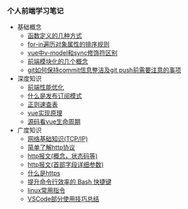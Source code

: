 ### 个人前端学习笔记

- 基础概念
  - [函数定义的几种方式](/基础概念/函数定义的5种方式.md)
  - [for-in遍历对象属性的排序规则](/基础概念/for-in遍历对象属性的顺序与定义是否相同.md)  
  - [vue中v-model和sync修饰符区别](/基础概念/vue中v-model和sync修饰符.md)  
  - [前端模块化的几个概念](/基础概念/模块化.md)  
  - [git如何保持commit信息整洁及git push前需要注意的事项](/基础概念/git如何保持commit信息整洁.md)  
- 深度知识
  - [前端性能优化](/深度知识/前端性能优化.md)
  - [什么是发布订阅模式](/深度知识/发布订阅模式.md)
  - [正则速查表](/深度知识/正则速查表.md)
  - [vue实现原理](/深度知识/vue实现原理.md)
  - [源码看vue生命周期](/深度知识/vue生命周期.md)
- 广度知识
  - [网络基础知识(TCP/IP)](/广度知识/web及网络基础.md)
  - [简单了解http协议](/广度知识/简单了解http协议.md)
  - [http报文(概念，状态码等)](/广度知识/http报文(1).md)
  - [http报文(首部字段详细参数)](/广度知识/http报文(2).md)
  - [什么是https](/广度知识/什么是https.md)
  - [提升命令行效率的 Bash 快捷键](/广度知识/提升命令行效率的Bash快捷键.md)
  - [linux常用指令](/广度知识/linux常用指令.md)
  - [VSCode部分使用技巧总结](/广度知识/vscode.md)
